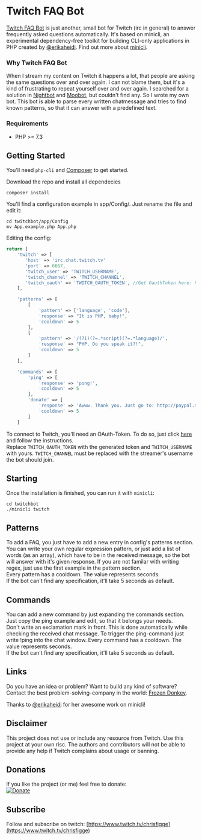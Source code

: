 # Twitch FAQ Bot

[Twitch FAQ Bot](https://github.com/minicli/minicli) is just another, small bot for Twitch (irc in general) to answer frequently asked questions automatically.
It's based on minicli, an experimental dependency-free toolkit for building CLI-only applications in PHP created by [@erikaheidi](https://twitter.com/erikaheidi).
Find out more about [minicli](https://github.com/minicli/minicli).

### Why Twitch FAQ Bot

When I stream my content on Twitch it happens a lot, that people are asking the same questions over and over again. I can not blame them, but it's a kind of frustrating
to repeat yourself over and over again. I searched for a solution in [Nightbot](https://nightbot.tv) and [Moobot](http://moo.bot/), but couldn't find any. So I wrote my own bot.
This bot is able to parse every written chatmessage and tries to find known patterns, so that it can answer with a predefined text.

### Requirements
 - PHP >= 7.3

## Getting Started

You'll need `php-cli` and [Composer](https://getcomposer.org/) to get started.

Download the repo and install all dependecies

```
composer install
```

You'll find a configuration example in app/Config/. Just rename the file and edit it:
```
cd twitchbot/app/Config
mv App.example.php App.php
```

Editing the config:
```php
return [
    'twitch' => [
       'host' => 'irc.chat.twitch.tv'
       'port' => 6667,
       'twitch_user' => 'TWITCH_USERNAME',
       'twitch_channel' => 'TWITCH_CHANNEL',
       'twitch_oauth' => 'TWITCH_OAUTH_TOKEN', //Get OauthToken here: https://twitchapps.com/tmi/
    ],

    'patterns' => [
        [
            'pattern' => ['language', 'code'],
            'response' => "It is PHP, baby!",
            'cooldown' => 5
        ],
        [
            'pattern' => '/(?i)(?=.*script)(?=.*language)/',
            'response' => "PHP. Do you speak it?!",
            'cooldown' => 5
        ]
    ],

    'commands' => [
        'ping' => [
            'response' => 'pong!',
            'cooldown' => 5
        ],
        'donate' => [
            'response' => 'Awww. Thank you. Just go to: http://paypal.me/flazer',
            'cooldown' => 5
        ]
    ]

```

To connect to Twitch, you'll need an OAuth-Token. To do so, just click [here](https://twitchapps.com/tmi/) and follow the instructions.  
Replace `TWITCH_OAUTH_TOKEN` with the generated token and `TWITCH_USERNAME` with yours. `TWITCH_CHANNEL` must be replaced with the streamer's username 
the bot should join.

## Starting
Once the installation is finished, you can run it with `minicli`:

```
cd twitchbot
./minicli twitch
```

## Patterns

To add a FAQ, you just have to add a new entry in config's patterns section.
You can write your own regular expression pattern, or just add a list of words (as an array), which have to be in the received message, so the bot will answer with it's given response.
If you are not familar with writing regex, just use the first example in the pattern section.  
Every pattern has a cooldown. The value represents seconds.  
If the bot can't find any specification, it'll take 5 seconds as default.


## Commands

You can add a new command by just expanding the commands section. Just copy the ping example and edit, so that it belongs your needs.  
Don't write an exclamation mark in front. This is done automatically while checking the received chat message.
To trigger the ping-command just write !ping into the chat window.
Every command has a cooldown. The value represents seconds.  
If the bot can't find any specification, it'll take 5 seconds as default.

## Links  

Do you have an idea or problem? Want to build any kind of software?  
Contact the best problem-solving-company in the world: [Frozen Donkey](https://frozendonkey.com/).  
  
Thanks to [@erikaheidi](https://twitter.com/erikaheidi) for her awesome work on minicli! 

## Disclaimer
This project does not use or include any resource from Twitch.
Use this project at your own risc. The authors and contributors will not be able to provide any help if Twitch complains about usage or banning.

## Donations

If you like the project (or me) feel free to donate:  
[![Donate](https://img.shields.io/badge/Donate-PayPal-green.svg)](http://paypal.me/flazer)

## Subscribe
Follow and subscribe on twitch: [https://www.twitch.tv/chrisfigge](https://www.twitch.tv/chrisfigge) 
